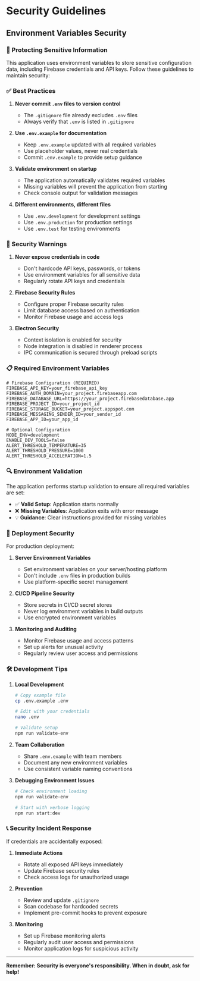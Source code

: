# Security Guidelines

## Environment Variables Security

### 🔐 Protecting Sensitive Information

This application uses environment variables to store sensitive configuration data, including Firebase credentials and API keys. Follow these guidelines to maintain security:

### ✅ Best Practices

1. **Never commit `.env` files to version control**
   - The `.gitignore` file already excludes `.env` files
   - Always verify that `.env` is listed in `.gitignore`

2. **Use `.env.example` for documentation**
   - Keep `.env.example` updated with all required variables
   - Use placeholder values, never real credentials
   - Commit `.env.example` to provide setup guidance

3. **Validate environment on startup**
   - The application automatically validates required variables
   - Missing variables will prevent the application from starting
   - Check console output for validation messages

4. **Different environments, different files**
   - Use `.env.development` for development settings
   - Use `.env.production` for production settings
   - Use `.env.test` for testing environments

### 🚨 Security Warnings

1. **Never expose credentials in code**
   - Don't hardcode API keys, passwords, or tokens
   - Use environment variables for all sensitive data
   - Regularly rotate API keys and credentials

2. **Firebase Security Rules**
   - Configure proper Firebase security rules
   - Limit database access based on authentication
   - Monitor Firebase usage and access logs

3. **Electron Security**
   - Context isolation is enabled for security
   - Node integration is disabled in renderer process
   - IPC communication is secured through preload scripts

### 📋 Required Environment Variables

```env
# Firebase Configuration (REQUIRED)
FIREBASE_API_KEY=your_firebase_api_key
FIREBASE_AUTH_DOMAIN=your_project.firebaseapp.com
FIREBASE_DATABASE_URL=https://your_project.firebasedatabase.app
FIREBASE_PROJECT_ID=your_project_id
FIREBASE_STORAGE_BUCKET=your_project.appspot.com
FIREBASE_MESSAGING_SENDER_ID=your_sender_id
FIREBASE_APP_ID=your_app_id

# Optional Configuration
NODE_ENV=development
ENABLE_DEV_TOOLS=false
ALERT_THRESHOLD_TEMPERATURE=35
ALERT_THRESHOLD_PRESSURE=1000
ALERT_THRESHOLD_ACCELERATION=1.5
```

### 🔍 Environment Validation

The application performs startup validation to ensure all required variables are set:

- ✅ **Valid Setup**: Application starts normally
- ❌ **Missing Variables**: Application exits with error message
- 💡 **Guidance**: Clear instructions provided for missing variables

### 🚀 Deployment Security

For production deployment:

1. **Server Environment Variables**
   - Set environment variables on your server/hosting platform
   - Don't include `.env` files in production builds
   - Use platform-specific secret management

2. **CI/CD Pipeline Security**
   - Store secrets in CI/CD secret stores
   - Never log environment variables in build outputs
   - Use encrypted environment variables

3. **Monitoring and Auditing**
   - Monitor Firebase usage and access patterns
   - Set up alerts for unusual activity
   - Regularly review user access and permissions

### 🛠️ Development Tips

1. **Local Development**
   ```bash
   # Copy example file
   cp .env.example .env
   
   # Edit with your credentials
   nano .env
   
   # Validate setup
   npm run validate-env
   ```

2. **Team Collaboration**
   - Share `.env.example` with team members
   - Document any new environment variables
   - Use consistent variable naming conventions

3. **Debugging Environment Issues**
   ```bash
   # Check environment loading
   npm run validate-env
   
   # Start with verbose logging
   npm run start:dev
   ```

### 📞 Security Incident Response

If credentials are accidentally exposed:

1. **Immediate Actions**
   - Rotate all exposed API keys immediately
   - Update Firebase security rules
   - Check access logs for unauthorized usage

2. **Prevention**
   - Review and update `.gitignore`
   - Scan codebase for hardcoded secrets
   - Implement pre-commit hooks to prevent exposure

3. **Monitoring**
   - Set up Firebase monitoring alerts
   - Regularly audit user access and permissions
   - Monitor application logs for suspicious activity

---

**Remember: Security is everyone's responsibility. When in doubt, ask for help!**
